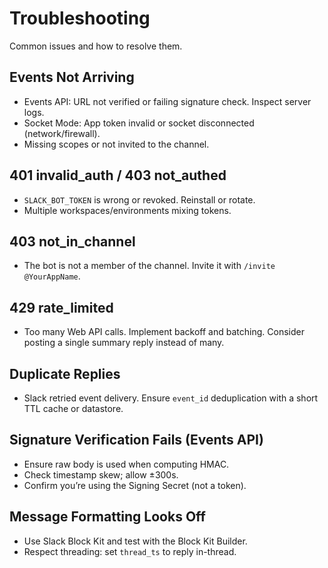 # Troubleshooting

Common issues and how to resolve them.

## Events Not Arriving
- Events API: URL not verified or failing signature check. Inspect server logs.
- Socket Mode: App token invalid or socket disconnected (network/firewall).
- Missing scopes or not invited to the channel.

## 401 invalid_auth / 403 not_authed
- `SLACK_BOT_TOKEN` is wrong or revoked. Reinstall or rotate.
- Multiple workspaces/environments mixing tokens.

## 403 not_in_channel
- The bot is not a member of the channel. Invite it with `/invite @YourAppName`.

## 429 rate_limited
- Too many Web API calls. Implement backoff and batching. Consider posting a single summary reply instead of many.

## Duplicate Replies
- Slack retried event delivery. Ensure `event_id` deduplication with a short TTL cache or datastore.

## Signature Verification Fails (Events API)
- Ensure raw body is used when computing HMAC.
- Check timestamp skew; allow ±300s.
- Confirm you’re using the Signing Secret (not a token).

## Message Formatting Looks Off
- Use Slack Block Kit and test with the Block Kit Builder.
- Respect threading: set `thread_ts` to reply in-thread.

